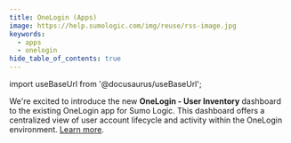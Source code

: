 ```yaml
---
title: OneLogin (Apps)
image: https://help.sumologic.com/img/reuse/rss-image.jpg
keywords:
  - apps
  - onelogin
hide_table_of_contents: true    
---
```


import useBaseUrl from '@docusaurus/useBaseUrl';

We're excited to introduce the new **OneLogin - User Inventory** dashboard to the existing OneLogin app for Sumo Logic. This dashboard offers a centralized view of user account lifecycle and activity within the OneLogin environment. [Learn more](/docs/integrations/saml/onelogin/#user-inventory).
